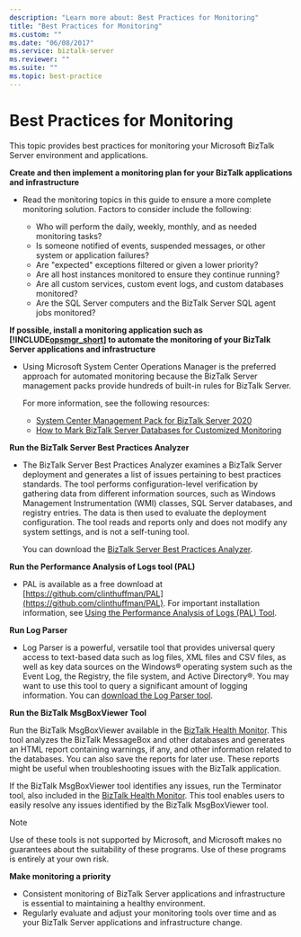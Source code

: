 ```yaml
---
description: "Learn more about: Best Practices for Monitoring"
title: "Best Practices for Monitoring"
ms.custom: ""
ms.date: "06/08/2017"
ms.service: biztalk-server
ms.reviewer: ""
ms.suite: ""
ms.topic: best-practice
---
```

# Best Practices for Monitoring

This topic provides best practices for monitoring your Microsoft BizTalk Server environment and applications.

**Create and then implement a monitoring plan for your BizTalk applications and infrastructure**

- Read the monitoring topics in this guide to ensure a more complete monitoring solution. Factors to consider include the following:

  - Who will perform the daily, weekly, monthly, and as needed monitoring tasks?
  - Is someone notified of events, suspended messages, or other system or application failures?
  - Are "expected" exceptions filtered or given a lower priority?
  - Are all host instances monitored to ensure they continue running?
  - Are all custom services, custom event logs, and custom databases monitored?
  - Are the SQL Server computers and the BizTalk Server SQL agent jobs monitored?

**If possible, install a monitoring application such as [!INCLUDE[opsmgr_short](../includes/opsmgr-short-md.md)] to automate the monitoring of your BizTalk Server applications and infrastructure**

- Using Microsoft System Center Operations Manager is the preferred approach for automated monitoring because the BizTalk Server management packs provide hundreds of built-in rules for BizTalk Server.

  For more information, see the following resources:

  - [System Center Management Pack for BizTalk Server 2020](https://www.microsoft.com/download/details.aspx?id=100852)
  - [How to Mark BizTalk Server Databases for Customized Monitoring](../technical-guides/how-to-mark-biztalk-server-databases-for-customized-monitoring.md)

**Run the BizTalk Server Best Practices Analyzer**

- The BizTalk Server Best Practices Analyzer examines a BizTalk Server deployment and generates a list of issues pertaining to best practices standards. The tool performs configuration-level verification by gathering data from different information sources, such as Windows Management Instrumentation (WMI) classes, SQL Server databases, and registry entries. The data is then used to evaluate the deployment configuration. The tool reads and reports only and does not modify any system settings, and is not a self-tuning tool.

  You can download the [BizTalk Server Best Practices Analyzer](https://www.microsoft.com/download/details.aspx?id=43382).

**Run the Performance Analysis of Logs tool (PAL)**

- PAL is available as a free download at [https://github.com/clinthuffman/PAL](https://github.com/clinthuffman/PAL). For important installation information, see [Using the Performance Analysis of Logs (PAL) Tool](../technical-guides/using-the-performance-analysis-of-logs-pal-tool.md).

**Run Log Parser**

- Log Parser is a powerful, versatile tool that provides universal query access to text-based data such as log files, XML files and CSV files, as well as key data sources on the Windows® operating system such as the Event Log, the Registry, the file system, and Active Directory®. You may want to use this tool to query a significant amount of logging information. You can [download the Log Parser tool](https://www.microsoft.com/download/details.aspx?id=24659).

**Run the BizTalk MsgBoxViewer Tool**

Run the BizTalk MsgBoxViewer available in the [BizTalk Health Monitor](../core/monitoring-biztalk-server.md). This tool analyzes the BizTalk MessageBox and other databases and generates an HTML report containing warnings, if any, and other information related to the databases. You can also save the reports for later use. These reports might be useful when troubleshooting issues with the BizTalk application.

If the BizTalk MsgBoxViewer tool identifies any issues, run the Terminator tool, also included in the [BizTalk Health Monitor](../core/monitoring-biztalk-server.md). This tool enables users to easily resolve any issues identified by the BizTalk MsgBoxViewer tool.

> [!NOTE]
>  Use of these tools is not supported by Microsoft, and Microsoft makes no guarantees about the suitability of these programs. Use of these programs is entirely at your own risk.

**Make monitoring a priority**

- Consistent monitoring of BizTalk Server applications and infrastructure is essential to maintaining a healthy environment.
- Regularly evaluate and adjust your monitoring tools over time and as your BizTalk Server applications and infrastructure change.

